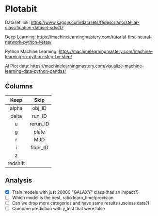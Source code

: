 # Plotabit
Dataset link: https://www.kaggle.com/datasets/fedesoriano/stellar-classification-dataset-sdss17

Deep Learning: https://machinelearningmastery.com/tutorial-first-neural-network-python-keras/

Python Machine Learning: https://machinelearningmastery.com/machine-learning-in-python-step-by-step/

AI Plot data: https://machinelearningmastery.com/visualize-machine-learning-data-python-pandas/
## Columns

|Keep         |Skip        |
|:-----------:|:----------:|
|alpha        |obj_ID      |
|delta        |run_ID      |
|u            |rerun_ID    |
|g            |plate       |
|r            |MJD         |
|i            |fiber_ID    |
|z            |            |
|redshift     |            |

## Analysis

- [X] Train models with just 20000 "GALAXY" class (has an impact?)
- [ ] Which model is the best, ratio learn_time/precision
- [ ] Can we drop more categories and have same results (useless data?)
- [ ] Compare prediction with y_test that were false
